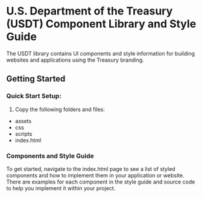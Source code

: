 # U.S. Department of the Treasury (USDT) Component Library and Style Guide

The USDT library contains UI components and style information for building websites and applications using the Treasury branding.

## Getting Started

### Quick Start Setup:

1. Copy the following folders and files:
* assets
* css
* scripts
* index.html

### Components and Style Guide

To get started, navigate to the index.html page to see a list of styled components and how to implement them in your application or website. There are examples for each component in the style guide and source code to help you implement it within your project.

